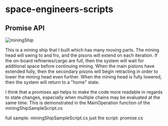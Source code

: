 # space-engineers-scripts

## Promise API

![miningShip](https://user-images.githubusercontent.com/5599653/169422155-5298b824-43ee-445b-b6a4-c5e8b311e460.png)

This is a mining ship that I built which has many moving parts.
The mining head will swing to and fro, and the pisons will extend on each iteration.
If the on-board refineries/cargo are full, then the system will wait for additional space before continuing mining.
When the main pistons have extended fully, then the secondary pisons will begin retracting in order to lower the mining head even further.
When the mining head is fully lowered, then the system will return to a "home" state.

I think that a promises api helps to make the code more readable in regards to state changes, especially when multiple chains may be evaluated at the same time. 
This is demonstrated in the MainOperation function of the miningShipSampleScript.cs

full sample: miningShipSampleScript.cs
just the script: promise.cs

